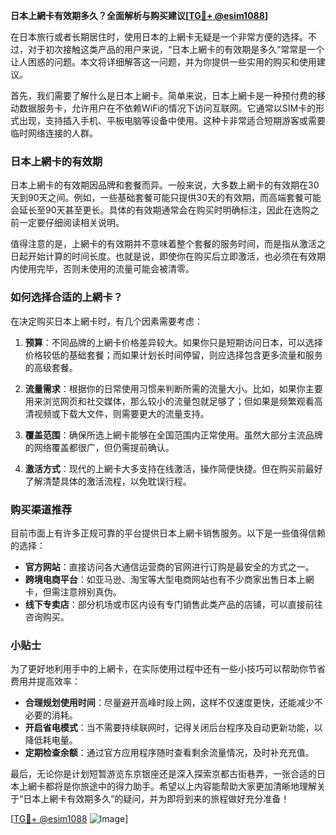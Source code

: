 **日本上網卡有效期多久？全面解析与购买建议[[TG💪+ @esim1088](https://t.me/s/esim1088)]**

在日本旅行或者长期居住时，使用日本的上網卡无疑是一个非常方便的选择。不过，对于初次接触这类产品的用户来说，“日本上網卡的有效期是多久”常常是一个让人困惑的问题。本文将详细解答这一问题，并为你提供一些实用的购买和使用建议。

首先，我们需要了解什么是日本上網卡。简单来说，日本上網卡是一种预付费的移动数据服务卡，允许用户在不依赖WiFi的情况下访问互联网。它通常以SIM卡的形式出现，支持插入手机、平板电脑等设备中使用。这种卡非常适合短期游客或需要临时网络连接的人群。

### 日本上網卡的有效期

日本上網卡的有效期因品牌和套餐而异。一般来说，大多数上網卡的有效期在30天到90天之间。例如，一些基础套餐可能只提供30天的有效期，而高端套餐可能会延长至90天甚至更长。具体的有效期通常会在购买时明确标注，因此在选购之前一定要仔细阅读相关说明。

值得注意的是，上網卡的有效期并不意味着整个套餐的服务时间，而是指从激活之日起开始计算的时间长度。也就是说，即使你在购买后立即激活，也必须在有效期内使用完毕，否则未使用的流量可能会被清零。

### 如何选择合适的上網卡？

在决定购买日本上網卡时，有几个因素需要考虑：

1. **预算**：不同品牌的上網卡价格差异较大。如果你只是短期访问日本，可以选择价格较低的基础套餐；而如果计划长时间停留，则应选择包含更多流量和服务的高级套餐。

2. **流量需求**：根据你的日常使用习惯来判断所需的流量大小。比如，如果你主要用来浏览网页和社交媒体，那么较小的流量包就足够了；但如果是频繁观看高清视频或下载大文件，则需要更大的流量支持。

3. **覆盖范围**：确保所选上網卡能够在全国范围内正常使用。虽然大部分主流品牌的网络覆盖都很广，但仍需提前确认。

4. **激活方式**：现代的上網卡大多支持在线激活，操作简便快捷。但在购买前最好了解清楚具体的激活流程，以免耽误行程。

### 购买渠道推荐

目前市面上有许多正规可靠的平台提供日本上網卡销售服务。以下是一些值得信赖的选择：

- **官方网站**：直接访问各大通信运营商的官网进行订购是最安全的方式之一。
- **跨境电商平台**：如亚马逊、淘宝等大型电商网站也有不少商家出售日本上網卡，但需注意辨别真伪。
- **线下专卖店**：部分机场或市区内设有专门销售此类产品的店铺，可以直接前往咨询购买。

### 小贴士

为了更好地利用手中的上網卡，在实际使用过程中还有一些小技巧可以帮助你节省费用并提高效率：

- **合理规划使用时间**：尽量避开高峰时段上网，这样不仅速度更快，还能减少不必要的消耗。
- **开启省电模式**：当不需要持续联网时，记得关闭后台程序及自动更新功能，以降低耗电量。
- **定期检查余额**：通过官方应用程序随时查看剩余流量情况，及时补充充值。

最后，无论你是计划短暂游览东京银座还是深入探索京都古街巷弄，一张合适的日本上網卡都将是你旅途中的得力助手。希望以上内容能帮助大家更加清晰地理解关于“日本上網卡有效期多久”的疑问，并为即将到来的旅程做好充分准备！

[[TG💪+ @esim1088](https://t.me/s/esim1088) ![Image](https://i.postimg.cc/4NQfJmqS/Snipaste-2025-05-13-00-14-12.png)]